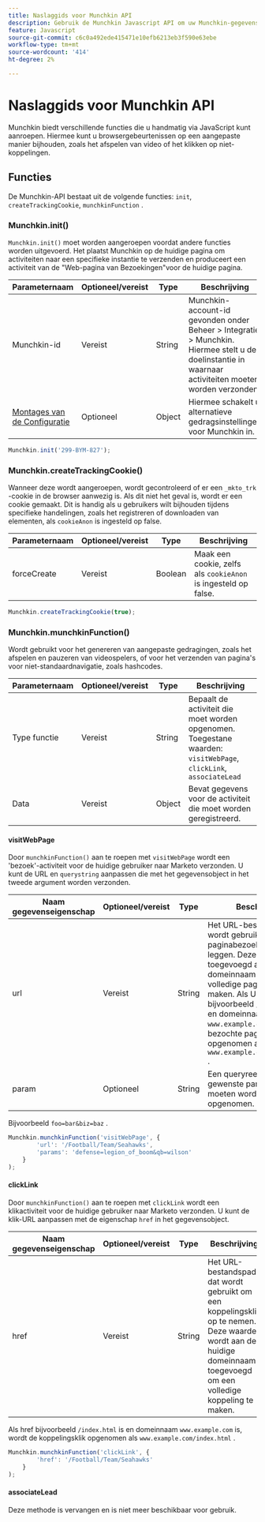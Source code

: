 ```yaml
---
title: Naslaggids voor Munchkin API
description: Gebruik de Munchkin Javascript API om uw Munchkin-gegevens aan te passen.
feature: Javascript
source-git-commit: c6c0a492ede415471e10efb6213eb3f590e63ebe
workflow-type: tm+mt
source-wordcount: '414'
ht-degree: 2%

---
```



# Naslaggids voor Munchkin API

Munchkin biedt verschillende functies die u handmatig via JavaScript kunt aanroepen. Hiermee kunt u browsergebeurtenissen op een aangepaste manier bijhouden, zoals het afspelen van video of het klikken op niet-koppelingen.

## Functies

De Munchkin-API bestaat uit de volgende functies: `init`, `createTrackingCookie`, `munchkinFunction` .

### Munchkin.init()

`Munchkin.init()` moet worden aangeroepen voordat andere functies worden uitgevoerd. Het plaatst Munchkin op de huidige pagina om activiteiten naar een specifieke instantie te verzenden en produceert een activiteit van de &quot;Web-pagina van Bezoekingen&quot;voor de huidige pagina.

| Parameternaam | Optioneel/vereist | Type | Beschrijving |
| --- | --- | --- | --- |
| Munchkin-id | Vereist | String | Munchkin-account-id gevonden onder Beheer > Integratie > Munchkin. Hiermee stelt u de doelinstantie in waarnaar activiteiten moeten worden verzonden. |
| [ Montages van de Configuratie ](configuration.md) | Optioneel | Object | Hiermee schakelt u alternatieve gedragsinstellingen voor Munchkin in. |

```javascript
Munchkin.init('299-BYM-827');
```

### Munchkin.createTrackingCookie()

Wanneer deze wordt aangeroepen, wordt gecontroleerd of er een `_mkto_trk` -cookie in de browser aanwezig is. Als dit niet het geval is, wordt er een cookie gemaakt. Dit is handig als u gebruikers wilt bijhouden tijdens specifieke handelingen, zoals het registreren of downloaden van elementen, als `cookieAnon` is ingesteld op false.

| Parameternaam | Optioneel/vereist | Type | Beschrijving |
| --- | --- | --- | --- |
| forceCreate | Vereist | Boolean | Maak een cookie, zelfs als `cookieAnon` is ingesteld op false. |


```javascript
Munchkin.createTrackingCookie(true);
```

### Munchkin.munchkinFunction()

Wordt gebruikt voor het genereren van aangepaste gedragingen, zoals het afspelen en pauzeren van videospelers, of voor het verzenden van pagina&#39;s voor niet-standaardnavigatie, zoals hashcodes.

| Parameternaam | Optioneel/vereist | Type | Beschrijving |
| --- | --- | --- | --- |
| Type functie | Vereist | String | Bepaalt de activiteit die moet worden opgenomen. Toegestane waarden: `visitWebPage`, `clickLink`, `associateLead` |
| Data | Vereist | Object | Bevat gegevens voor de activiteit die moet worden geregistreerd. |

#### visitWebPage

Door `munchkinFunction()` aan te roepen met `visitWebPage` wordt een &#39;bezoek&#39;-activiteit voor de huidige gebruiker naar Marketo verzonden. U kunt de URL en `querystring` aanpassen die met het gegevensobject in het tweede argument worden verzonden.

| Naam gegevenseigenschap | Optioneel/vereist | Type | Beschrijving |
| --- | --- | --- | --- |
| url | Vereist | String | Het URL-bestandspad dat wordt gebruikt om een paginabezoek vast te leggen.  Deze waarde wordt toegevoegd aan de huidige domeinnaam om een volledige paginanaam te maken. Als URL bijvoorbeeld `/index.html` is en domeinnaam `www.example.com` , wordt de bezochte pagina opgenomen als `www.example.com/index.html` . |
| param | Optioneel | String | Een queryreeks met de gewenste parameters die moeten worden opgenomen. |

Bijvoorbeeld `foo=bar&biz=baz` .

```javascript
Munchkin.munchkinFunction('visitWebPage', {
        'url': '/Football/Team/Seahawks',
        'params': 'defense=legion_of_boom&qb=wilson'
    }
);
```

#### clickLink

Door `munchkinFunction()` aan te roepen met `clickLink` wordt een klikactiviteit voor de huidige gebruiker naar Marketo verzonden. U kunt de klik-URL aanpassen met de eigenschap `href` in het gegevensobject.

| Naam gegevenseigenschap | Optioneel/vereist | Type | Beschrijving |
| --- | --- | --- | --- |
| href | Vereist | String | Het URL-bestandspad dat wordt gebruikt om een koppelingsklik op te nemen. Deze waarde wordt aan de huidige domeinnaam toegevoegd om een volledige koppeling te maken. |

Als href bijvoorbeeld `/index.html` is en domeinnaam `www.example.com` is, wordt de koppelingsklik opgenomen als `www.example.com/index.html` .

```javascript
Munchkin.munchkinFunction('clickLink', {
        'href': '/Football/Team/Seahawks'
    }
);
```

#### associateLead

Deze methode is vervangen en is niet meer beschikbaar voor gebruik.
